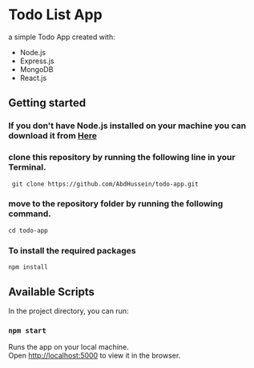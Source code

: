 # Todo List App

a simple Todo App created with: <br/>
- Node.js
- Express.js
- MongoDB
- React.js

## Getting started
### If you don't have Node.js installed on your machine you can download it from [Here](https://nodejs.org/)

### clone this repository by running the following line in your Terminal.

` git clone https://github.com/AbdHussein/todo-app.git`

### move to the repository folder by running the following command.

`cd todo-app`

### To install the required packages

`npm install`

## Available Scripts

In the project directory, you can run:

### `npm start`

Runs the app on your local machine.<br />
Open [http://localhost:5000](http://localhost:5000) to view it in the browser.